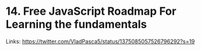 # 14. Free JavaScript Roadmap For Learning the fundamentals

Links: https://twitter.com/VladPasca5/status/1375085057526796292?s=19